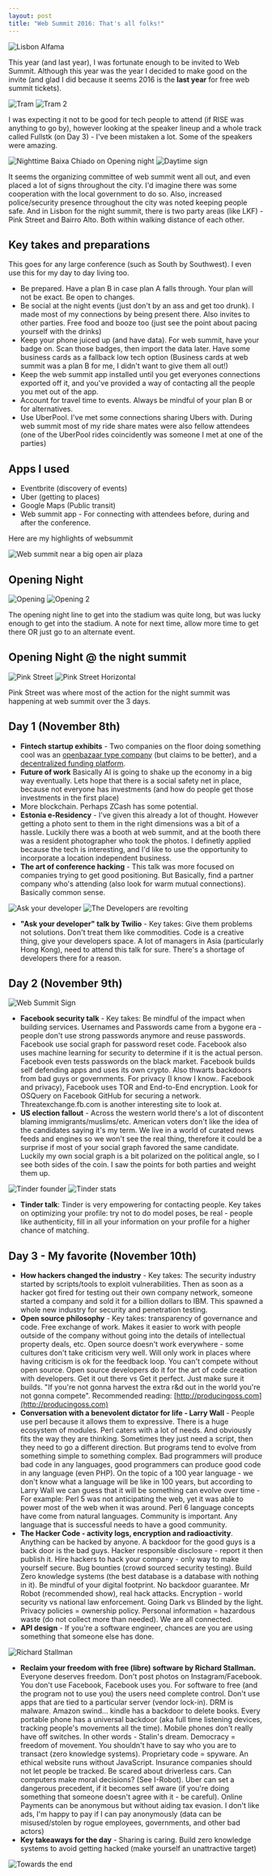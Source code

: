 ```yaml
---
layout: post
title: "Web Summit 2016: That's all folks!"
---
```


![Lisbon Alfama](https://d3hs7z89jfjpsh.cloudfront.net/websummit-2016/resized-lisbon_alfama_district.png)


This year (and last year), I was fortunate enough to be invited to Web Summit. Although this year was the year I decided to make good on the invite (and glad I did because it seems 2016 is the **last year** for free web summit tickets).

![Tram](https://d3hs7z89jfjpsh.cloudfront.net/websummit-2016/resized-IMG_1350.png)
![Tram 2](https://d3hs7z89jfjpsh.cloudfront.net/websummit-2016/resized-lisbon_tram.png)

I was expecting it not to be good for tech people to attend (if RISE was anything to go by), however looking at the speaker lineup and a whole track called Fullstk (on Day 3) - I've been mistaken a lot. Some of the speakers were amazing.

![Nighttime Baixa Chiado on Opening night](https://d3hs7z89jfjpsh.cloudfront.net/websummit-2016/resized-websummit_sign_nighttime_baixachiado.png)
![Daytime sign](https://d3hs7z89jfjpsh.cloudfront.net/websummit-2016/resized-websummit_sign_daytime.png)

It seems the organizing committee of web summit went all out, and even placed a lot of signs throughout the city. I'd imagine there was some cooperation with the local government to do so. Also, increased police/security presence throughout the city was noted keeping people safe. And in Lisbon for the night summit, there is two party areas (like LKF) - Pink Street and Bairro Alto. Both within walking distance of each other.

## Key takes and preparations

This goes for any large conference (such as South by Southwest). I even use this for my day to day living too.

* Be prepared. Have a plan B in case plan A falls through. Your plan will not be exact. Be open to changes.
* Be social at the night events (just don't by an ass and get too drunk). I made most of my connections by being present there. Also invites to other parties. Free food and booze too (just see the point about pacing yourself with the drinks)
* Keep your phone juiced up (and have data). For web summit,  have your badge on. Scan those badges, then import the data later. Have some business cards as a fallback low tech option (Business cards at web summit was a plan B for me, I didn't want to give them all out!)
* Keep the web summit app installed until you get everyones connections exported off it, and you've provided a way of contacting all the people you met out of the app.
* Account for travel time to events. Always be mindful of your plan B or for alternatives.
* Use UberPool. I've met some connections sharing Ubers with. During web summit most of my ride share mates were also fellow attendees (one of the UberPool rides coincidently was someone I met at one of the parties)

## Apps I used

* Eventbrite (discovery of events)
* Uber (getting to places)
* Google Maps (Public transit)
* Web summit app - For connecting with attendees before, during and after the conference.

Here are my highlights of websummit

![Web summit near a big open air plaza](https://d3hs7z89jfjpsh.cloudfront.net/websummit-2016/resized-websummit_night_pracadocomercio.png)


## Opening Night

![Opening](https://d3hs7z89jfjpsh.cloudfront.net/websummit-2016/resized-websummit_opening_night.png)
![Opening 2](https://d3hs7z89jfjpsh.cloudfront.net/websummit-2016/resized-IMG_1448.png)

The opening night line to get into the stadium was quite long, but was lucky enough to get into the stadium. A note for next time, allow more time to get there OR just go to an alternate event.

## Opening Night @ the night summit

![Pink Street](https://d3hs7z89jfjpsh.cloudfront.net/websummit-2016/resized-websummit_pinkstreet.png)
![Pink Street Horizontal](https://d3hs7z89jfjpsh.cloudfront.net/websummit-2016/websummit_pinkstreet_2.png)

Pink Street was where most of the action for the night summit was happening at web summit over the 3 days.

## Day 1 (November 8th)

* **Fintech startup exhibits** -  Two companies on the floor doing something cool was an [openbazaar type company](http://www.bithappy.co.uk/) (but claims to be better), and a [decentralized funding platform](http://decentral.fund/).
* **Future of work** Basically AI is going to shake up the economy in a big way eventually. Lets hope that there is a social safety net in place, because not everyone has investments (and how do people get those investments in the first place)
* More blockchain. Perhaps ZCash has some potential.
* **Estonia e-Residency** - I've given this already a lot of thought. However getting a photo sent to them in the right dimensions was a bit of a hassle. Luckily there was a booth at web summit, and at the booth there was a resident photographer who took the photos. I definetly applied because the tech is interesting, and I'd like to use the opportunity to incorporate a location independent business.
* **The art of conference hacking** - This talk was more focused on companies trying to get good positioning. But Basically, find a partner company who's attending (also look for warm mutual connections). Basically common sense.

![Ask your developer](https://d3hs7z89jfjpsh.cloudfront.net/websummit-2016/resized-IMG_1460.png)
![The Developers are revolting](https://d3hs7z89jfjpsh.cloudfront.net/websummit-2016/resized-IMG_1461.png)
* **"Ask your developer" talk by Twilio** - Key takes: Give them problems not solutions. Don't treat them like commodities. Code is a creative thing, give your developers space. A lot of managers in Asia (particularly Hong Kong), need to attend this talk for sure. There's a shortage of developers there for a reason.

## Day 2 (November 9th)

![Web Summit Sign](https://d3hs7z89jfjpsh.cloudfront.net/websummit-2016/resized-IMG_1548.png)

* **Facebook security talk** -  Key takes: Be mindful of the impact when building services. Usernames and Passwords came from a bygone era - people don't use strong passwords anymore and reuse passwords. Facebook use social graph for password reset code. Facebook also uses machine learning for security to determine if it is the actual person. Facebook even tests passwords on the black market. Facebook builds self defending apps and uses its own crypto. Also thwarts backdoors from bad guys or governments. For privacy (I know I know.. Facebook and privacy), Facebook uses TOR and End-to-End encryption. Look for OSQuery on Facebook GitHub for securing a network. Threatexchange.fb.com is another interesting site to look at.
* **US election fallout** - Across the western world there's a lot of discontent blaming immigrants/muslims/etc. American voters don't like the idea of the candidates saying it's my term. We live in a world of curated news feeds and engines so we won't see the real thing, therefore it could be a surprise if most of your social graph favored the same candidate. Luckily my own social graph is a bit polarized on the political angle, so I see both sides of the coin. I saw the points for both parties and weight them up.

![Tinder founder](https://d3hs7z89jfjpsh.cloudfront.net/websummit-2016/resized-IMG_1488.png)
![Tinder stats](https://d3hs7z89jfjpsh.cloudfront.net/websummit-2016/resized-IMG_1489.png)

* **Tinder talk**: Tinder is very empowering for contacting people. Key takes on optimizing your profile: try not to do model poses, be real - people like authenticity, fill in all your information on your profile for a higher chance of matching.

## Day 3 - My favorite (November 10th)

* **How hackers changed the industry** - Key takes: The security industry started by scripts/tools to exploit vulnerabilities. Then as soon as a hacker got fired for testing out their own company network, someone started a company and sold it for a billion dollars to IBM. This spawned a whole new industry for security and penetration testing.
* **Open source philosophy** - Key takes: transparency of governance and code. Free exchange of work. Makes it easier to work with people outside of the company without going into the details of intellectual property deals, etc. Open source doesn't work everywhere - some cultures don't take criticism very well. Will only work in places where having criticism is ok for the feedback loop. You can't compete without open source. Open source developers do it for the art of code creation with developers. Get it out there vs Get it perfect. Just make sure it builds. "If you're not gonna harvest the extra r&d out in the world you're not gonna compete". Recommended reading: [http://producingoss.com](http://producingoss.com)
* **Conversation with a benevolent dictator for life - Larry Wall** - People use perl because it allows them to expressive. There is a huge ecosystem of modules. Perl caters with a lot of needs. And obviously fits the way they are thinking. Sometimes they just need a script, then they need to go a different direction. But programs tend to evolve from something simple to something complex. Bad programmers will produce bad code in any languages, good programmers can produce good code in any language (even PHP). On the topic of a 100 year language - we don't know what a language will be like in 100 years, but according to Larry Wall we can guess that it will be something can evolve over time - For example: Perl 5 was not anticipating the web, yet it was able to power most of the web when it was around. Perl 6 language concepts have come from natural languages. Community is important. Any language that is successful needs to have a good community.
* **The Hacker Code - activity logs, encryption and radioactivity**.  Anything can be hacked by anyone. A backdoor for the good guys is a back door is the bad guys. Hacker responsible disclosure - report it then publish it. Hire hackers to hack your company - only way to make yourself secure. Bug bounties (crowd sourced security testing). Build Zero knowledge systems (the best database is a database with nothing in it). Be mindful of your digital footprint. No backdoor guarantee. Mr Robot (recommended show), real hack attacks. Encryption - world security vs national law enforcement. Going Dark vs Blinded by the light. Privacy policies = ownership policy. Personal information = hazardous waste (do not collect more than needed).  We are all connected.
* **API design** - If you're a software engineer, chances are you are using something that someone else has done.

![Richard Stallman](https://d3hs7z89jfjpsh.cloudfront.net/websummit-2016/resized-IMG_1521.png)

* **Reclaim your freedom with free (libre) software by Richard Stallman.** Everyone deserves freedom. Don't post photos on Instagram/Facebook. You don't use Facebook, Facebook uses you. For software to free (and the program not to use you) the users need complete control. Don't use apps that are tied to a particular server (vendor lock-in). DRM is malware. Amazon swind... kindle has a backdoor to delete books. Every portable phone has a universal backdoor (aka full time listening devices, tracking people's movements all the time). Mobile phones don't really have off switches. In other words - Stalin's dream. Democracy = freedom of movement. You shouldn't have to say who you are to transact (zero knowledge systems). Proprietary code = spyware. An ethical website runs without JavaScript. Insurance companies should not let people be tracked. Be scared about driverless cars. Can computers make moral decisions? (See I-Robot). Uber can set a dangerous precedent, if it becomes self aware (if you're doing something that someone doesn't agree with it - be careful). Online Payments can be anonymous but without aiding tax evasion. I don't like ads, I'm happy to pay if I can pay anonymously (data can be misused/stolen by rogue employees, governments, and other bad actors)
* **Key takeaways for the day** -  Sharing is caring. Build zero knowledge systems to avoid getting hacked (make yourself an unattractive target)

![Towards the end](https://d3hs7z89jfjpsh.cloudfront.net/websummit-2016/resized-websummit_baxiachiado_end.png)
